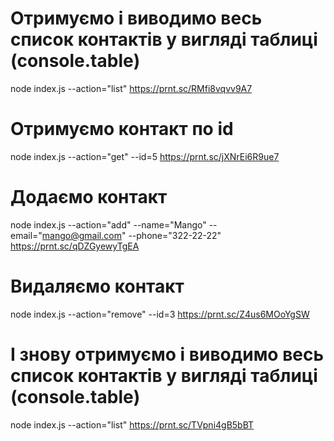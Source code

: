 # Отримуємо і виводимо весь список контактів у вигляді таблиці (console.table)
node index.js --action="list"
https://prnt.sc/RMfi8vqvv9A7

# Отримуємо контакт по id
node index.js --action="get" --id=5
https://prnt.sc/jXNrEi6R9ue7

# Додаємо контакт
node index.js --action="add" --name="Mango" --email="mango@gmail.com" --phone="322-22-22"
https://prnt.sc/qDZGyewyTgEA

# Видаляємо контакт
node index.js --action="remove" --id=3
https://prnt.sc/Z4us6MOoYgSW

# І знову отримуємо і виводимо весь список контактів у вигляді таблиці (console.table)
node index.js --action="list"
https://prnt.sc/TVpni4gB5bBT